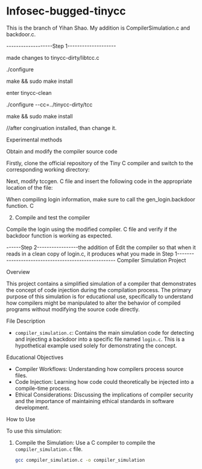 # Infosec-bugged-tinycc
This is the branch of Yihan Shao. My addition is CompilerSimulation.c and backdoor.c. 


-------------------Step 1--------------------

made changes to tinycc-dirty/libtcc.c

./configure

make && sudo make install

enter tinycc-clean

./configure --cc=../tinycc-dirty/tcc

make && sudo make install

//after congiruation installed, than change it.

Experimental methods

Obtain and modify the compiler source code

Firstly, clone the official repository of the Tiny C compiler and switch to the corresponding working directory:


Next, modify tccgen. C file and insert the following code in the appropriate location of the file:

When compiling login information, make sure to call the gen_login.backdoor function. C

2. Compile and test the compiler

Compile the login using the modified compiler. C file and verify if the backdoor function is working as expected.





------Step 2-----------------the addition of Edit the compiler so that when it reads in a clean copy of login.c, it produces what you made in Step 1----------------------------------------------------
Compiler Simulation Project

Overview

This project contains a simplified simulation of a compiler that demonstrates the concept of code injection during the compilation process. The primary purpose of this simulation is for educational use, specifically to understand how compilers might be manipulated to alter the behavior of compiled programs without modifying the source code directly.

File Description

- `compiler_simulation.c`: Contains the main simulation code for detecting and injecting a backdoor into a specific file named `login.c`. This is a hypothetical example used solely for demonstrating the concept.

 Educational Objectives

- Compiler Workflows: Understanding how compilers process source files.
- Code Injection: Learning how code could theoretically be injected into a compile-time process.
- Ethical Considerations: Discussing the implications of compiler security and the importance of maintaining ethical standards in software development.

 How to Use

To use this simulation:

1. Compile the Simulation: Use a C compiler to compile the `compiler_simulation.c` file.
   ```bash
   gcc compiler_simulation.c -o compiler_simulation